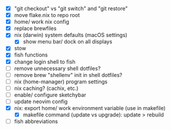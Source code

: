 - [x] "git checkout" vs "git switch" and "git restore"
- [x] move flake.nix to repo root
- [x] home/ work nix config
- [x] replace brewfiles
- [x] nix (darwin) system defaults (macOS settings)
  - [x] show menu bar/ dock on all displays
- [x] stow
- [x] fish functions
- [x] change login shell to fish
- [ ] remove unnecessary shell dotfiles?
- [ ] remove brew "shellenv" init in shell dotfiles?
- [ ] nix (home-manager) program settings
- [ ] nix caching? (cachix, etc.)
- [ ] enable/ configure sketchybar
- [ ] update neovim config
- [x] nix: export home/ work environment variable (use in makefile)
  - [x] makefile command (update vs upgrade): update > rebuild
- [ ] fish abbreviations
